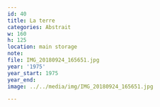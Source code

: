 ```yaml
---
id: 40
title: La terre
categories: Abstrait
w: 160
h: 125
location: main storage
note:
file: IMG_20180924_165651.jpg
year: '1975'
year_start: 1975
year_end:
image: ../../media/img/IMG_20180924_165651.jpg

---
```

